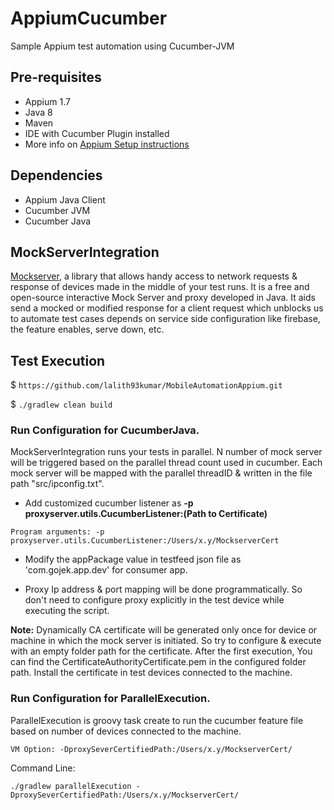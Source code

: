 # AppiumCucumber
Sample Appium test automation using Cucumber-JVM

## Pre-requisites
* Appium 1.7
* Java 8
* Maven
* IDE with Cucumber Plugin installed
* More info on [Appium Setup instructions](http://appium.io/slate/en/master/?ruby#running-appium-on-mac-os-x)

## Dependencies
* Appium Java Client
* Cucumber JVM
* Cucumber Java

## MockServerIntegration
[Mockserver](https://www.mock-server.com/), a library that allows handy access to network requests & response of devices made in the middle of your test runs. It is a free and open-source interactive Mock Server and proxy developed in Java.
It aids send a mocked or modified response for a client request which unblocks us to automate test cases depends on service side configuration like firebase, the feature enables, serve down, etc.

## Test Execution
$ `https://github.com/lalith93kumar/MobileAutomationAppium.git `

$ `./gradlew clean build`

### Run Configuration for CucumberJava.

MockServerIntegration runs your tests in parallel. N number of mock server will be triggered based on the parallel thread count used in cucumber. Each mock server will be mapped with the parallel threadID & written in the file path "src/ipconfig.txt".

* Add customized cucumber listener as <b>-p proxyserver.utils.CucumberListener:(Path to Certificate)</b>
```
Program arguments: -p proxyserver.utils.CucumberListener:/Users/x.y/MockserverCert
```
* Modify the appPackage value in testfeed json file as 'com.gojek.app.dev' for consumer app.

* Proxy Ip address & port mapping will be done programmatically. So don't need to configure proxy explicitly in the test device while executing the script.
 
<b>Note:</b> Dynamically CA certificate will be generated only once for device or machine in which the mock server is initiated. So try to configure & execute with an empty folder path for the certificate. After the first execution, You can find the CertificateAuthorityCertificate.pem in the configured folder path. Install the certificate in test devices connected to the machine.

### Run Configuration for ParallelExecution.

ParallelExecution is groovy task create to run the cucumber feature file based on number of devices connected to the machine.
```
VM Option: -DproxySeverCertifiedPath:/Users/x.y/MockserverCert/
```

Command Line:
```
./gradlew parallelExecution -DproxySeverCertifiedPath:/Users/x.y/MockserverCert/
```

